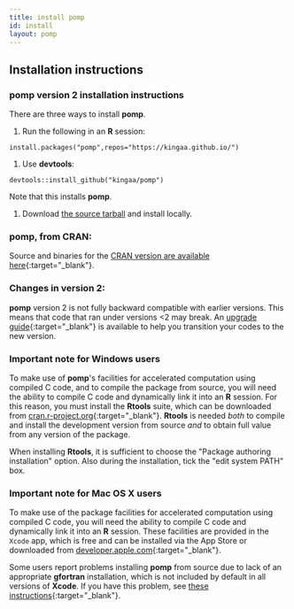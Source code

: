 ```yaml
---
title: install pomp
id: install
layout: pomp
---
```


## Installation instructions

### **pomp** version 2 installation instructions

There are three ways to install **pomp**.

1. Run the following in an **R** session:  
```
install.packages("pomp",repos="https://kingaa.github.io/")
```  
1. Use **devtools**:  
```
devtools::install_github("kingaa/pomp")
```  
Note that this installs **pomp**.
1. Download [the source tarball](https://github.com/kingaa/pomp/releases/) and install locally.

### **pomp**, from CRAN:

Source and binaries for the [CRAN version are available here](http://cran.r-project.org/package=pomp){:target="_blank"}.

### Changes in version 2:

**pomp** version 2 is not fully backward compatible with earlier versions.
This means that code that ran under versions &lt;2 may break.
An [upgrade guide](https://kingaa.github.io/pomp/vignettes/upgrade_guide.html){:target="_blank"} is available to help you transition your codes to the new version.

### Important note for Windows users

To make use of **pomp**'s facilities for accelerated computation using compiled C code, and to compile the package from source, you will need the ability to compile C code and dynamically link it into an **R** session.
For this reason, you must install the **Rtools** suite, which can be downloaded from [cran.r-project.org](http://cran.r-project.org/bin/windows/Rtools){:target="_blank"}.
**Rtools** is needed *both* to compile and install the development version from source *and* to obtain full value from any version of the package.

When installing **Rtools**, it is sufficient to choose the "Package authoring installation" option.
Also during the installation, tick the "edit system PATH" box.

### Important note for Mac OS X users

To make use of the package facilities for accelerated computation using compiled C code, you will need the ability to compile C code and dynamically link it into an **R** session.
These facilities are provided in the <code>Xcode</code> app, which is free and can be installed via the App Store or downloaded from [developer.apple.com](https://developer.apple.com/xcode/downloads/){:target="_blank"}.

Some users report problems installing **pomp** from source due to lack of an appropriate **gfortran** installation, which is not included by default in all versions of **Xcode**.
If you have this problem, see [these instructions](http://kingaa.github.io/mac-fortran.html){:target="_blank"}.
